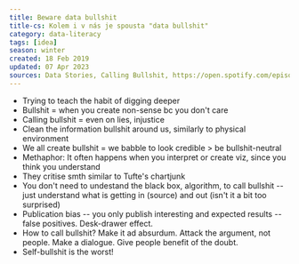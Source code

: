 ```yaml
---
title: Beware data bullshit
title-cs: Kolem i v nás je spousta "data bullshit"
category: data-literacy
tags: [idea]
season: winter
created: 18 Feb 2019
updated: 07 Apr 2023
sources: Data Stories, Calling Bullshit, https://open.spotify.com/episode/192ZTX8K36SUCct1V9IGsJ?si=GH5q8CqURomk7VMNX01Wrg
---
```


- Trying to teach the habit of digging deeper
- Bullshit = when you create non-sense bc you don't care
- Calling bullshit = even on lies, injustice
- Clean the information bullshit around us, similarly to physical environment
- We all create bullshit = we babble to look credible > be bullshit-neutral
- Methaphor: It often happens when you interpret or create viz, since you think you understand
- They critise smth similar to Tufte's chartjunk
- You don't need to undestand the black box, algorithm, to call bullshit -- just understand what is getting in (source) and out (isn't it a bit too surprised)
- Publication bias -- you only publish interesting and expected results -- false positives. Desk-drawer effect.
- How to call bullshit? Make it ad absurdum. Attack the argument, not people. Make a dialogue. Give people benefit of the doubt.
- Self-bullshit is the worst!